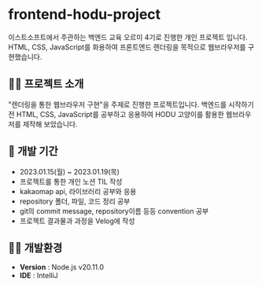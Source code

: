 # frontend-hodu-project

이스트소프트에서 주관하는 백엔드 교육 오르미 4기로 진행한 개인 프로젝트 입니다. HTML, CSS, JavaScript를 화용하여 프론트엔드 렌더링을 목적으로 웹브라우저를 구현했습니다.
## 👨‍🏫 프로젝트 소개

"렌더링을 통한 웹브라우저 구현"을 주제로 진행한 프로젝트입니다. 백엔드를 시작하기 전 HTML, CSS, JavaScript를 공부하고 응용하여 HODU 고양이를 활용한 웹브라우저를 제작해 보았습니다.

## 📅 개발 기간
- 2023.01.15(월) ~ 2023.01.19(목)
- 프로젝트를 통한 개인 노션 TIL 작성
- kakaomap api, 라이브러리 공부와 응용
- repository 폴더, 파일, 코드 정리 공부
- git의 commit message, repository이름 등등 convention 공부
- 프로젝트 결과물과 과정을 Velog에 작성
  
## 👨‍💻 개발환경
- **Version** : Node.js v20.11.0
- **IDE** : IntelliJ
